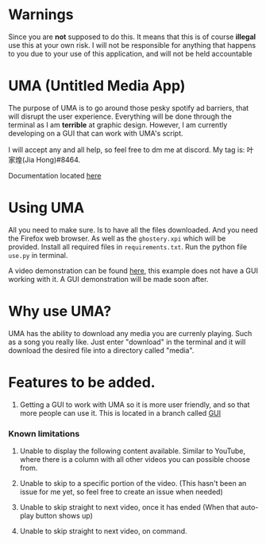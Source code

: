 # Warnings
Since you are **not** supposed to do this. It means that this is of course **illegal** use this at your own risk. I will not be responsible for anything that happens to you due to your use of this application, and will not be held accountable

# UMA (Untitled Media App)
The purpose of UMA is to go around those pesky spotify ad barriers, that will disrupt the user experience. Everything will be done through the terminal as I am __terrible__ at graphic design. However, I am currently developing on a GUI that can work with UMA's script.

I will accept any and all help, so feel free to dm me at discord. My tag is: 叶家煌(Jia Hong)#8464.

Documentation located [here](https://github.com/YJH16120/UMA/blob/main/docs.md)

# Using UMA
All you need to make sure. Is to have all the files downloaded. And you need the Firefox web browser. As well as the `ghostery.xpi` which will be provided.
Install all required files in `requirements.txt`. Run the python file `use.py` in terminal.

A video demonstration can be found [here](https://youtu.be/E6Tb2xtnc3o), this example does not have a GUI working with it. A GUI demonstration will be made soon after.

# Why use UMA?
UMA has the ability to download any media you are currenly playing. Such as a song you really like. Just enter "download" in the terminal
and it will download the desired file into a directory called "media".

# Features to be added.
1. Getting a GUI to work with UMA so it is more user friendly, and so that more people can use it. This is located in a branch called [GUI](https://github.com/YJH16120/GUI)

### Known limitations
1. Unable to display the following content available. Similar to YouTube, where there is a column with all other videos you can possible choose from.

2. Unable to skip to a specific portion of the video. (This hasn't been an issue for me yet, so feel free to create an issue when needed)

3. Unable to skip straight to next video, once it has ended (When that auto-play button shows up)

4. Unable to skip straight to next video, on command.
